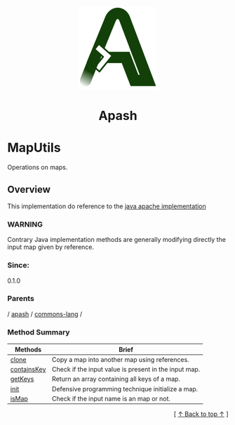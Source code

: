 
<div align='center' id='apash-top'>
  <a href='https://github.com/hastec-fr/apash'>
    <img alt='apash-logo' src='../../../../../../assets/apash-logo.svg'/>
  </a>

  # Apash
</div>

# MapUtils

Operations on maps.

## Overview

This implementation do reference to the [java apache implementation](https://commons.apache.org/proper/commons-collections/apidocs/org/apache/commons/collections4/MapUtils.html)
### WARNING
Contrary Java implementation methods are generally modifying directly the input map given by reference.

### Since:
0.1.0

### Parents
<!-- apash.parentBegin -->
[](../../../.md) / [apash](../../apash.md) / [commons-lang](../commons-lang.md) / 
<!-- apash.parentEnd -->


### Method Summary
<!-- apash.summaryTableBegin -->
| Methods                  | Brief                                 |
|--------------------------|---------------------------------------|
|[clone](MapUtils/clone.md)|Copy a map into another map using references.|
|[containsKey](MapUtils/containsKey.md)|Check if the input value is present in the input map.|
|[getKeys](MapUtils/getKeys.md)|Return an array containing all keys of a map.|
|[init](MapUtils/init.md)|Defensive programming technique initialize a map.|
|[isMap](MapUtils/isMap.md)|Check if the input name is an map or not.|
<!-- apash.summaryTableEnd -->



  <div align='right'>[ <a href='#apash-top'>↑ Back to top ↑</a> ]</div>

